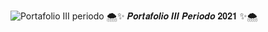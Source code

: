 ![Portafolio III periodo](https://user-images.githubusercontent.com/79681687/128428648-bdd674eb-3cba-4d42-b909-e6dbcaecf906.png)
🌨✨ 𝑷𝒐𝒓𝒕𝒂𝒇𝒐𝒍𝒊𝒐 𝑰𝑰𝑰 𝑷𝒆𝒓𝒊𝒐𝒅𝒐 𝟐𝟎𝟐𝟏 ✨🌨
